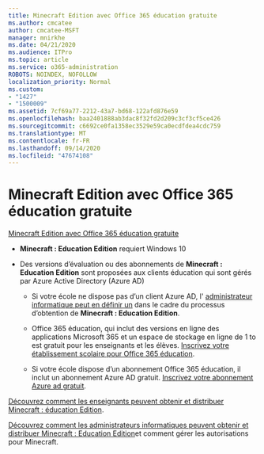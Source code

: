```yaml
---
title: Minecraft Edition avec Office 365 éducation gratuite
ms.author: cmcatee
author: cmcatee-MSFT
manager: mnirkhe
ms.date: 04/21/2020
ms.audience: ITPro
ms.topic: article
ms.service: o365-administration
ROBOTS: NOINDEX, NOFOLLOW
localization_priority: Normal
ms.custom:
- "1427"
- "1500009"
ms.assetid: 7cf69a77-2212-43a7-bd68-122afd876e59
ms.openlocfilehash: baa2401888ab3dac8f32fd2d209c3cf3cf5ce426
ms.sourcegitcommit: c6692ce0fa1358ec3529e59ca0ecdfdea4cdc759
ms.translationtype: MT
ms.contentlocale: fr-FR
ms.lasthandoff: 09/14/2020
ms.locfileid: "47674108"
---
```

# <a name="minecraft-edition-with-office-365-education-for-free"></a>Minecraft Edition avec Office 365 éducation gratuite

[Minecraft Edition avec Office 365 éducation gratuite](https://docs.microsoft.com/education/windows/get-minecraft-for-education)
  
- **Minecraft : Education Edition** requiert Windows 10

- Des versions d’évaluation ou des abonnements de **Minecraft : Education Edition** sont proposées aux clients éducation qui sont gérés par Azure Active Directory (Azure AD)

  - Si votre école ne dispose pas d’un client Azure AD, l' [administrateur informatique peut en définir un](https://docs.microsoft.com/education/windows/school-get-minecraft) dans le cadre du processus d’obtention de **Minecraft : Education Edition**.

  - Office 365 éducation, qui inclut des versions en ligne des applications Microsoft 365 et un espace de stockage en ligne de 1 to est gratuit pour les enseignants et les élèves. [Inscrivez votre établissement scolaire pour Office 365 éducation](https://products.office.com/academic/office-365-education-plan).

  - Si votre école dispose d’un abonnement Office 365 éducation, il inclut un abonnement Azure AD gratuit. [Inscrivez votre abonnement Azure ad gratuit](https://msdn.microsoft.com/library/windows/hardware/mt703369%28v=vs.85%29.aspx).

[Découvrez comment les enseignants peuvent obtenir et distribuer Minecraft : éducation Edition](https://docs.microsoft.com/education/windows/teacher-get-minecraft).
  
[Découvrez comment les administrateurs informatiques peuvent obtenir et distribuer Minecraft : Education Edition](https://docs.microsoft.com/education/windows/school-get-minecraft)et comment gérer les autorisations pour Minecraft.